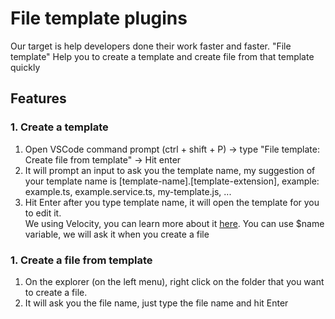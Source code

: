 # File template plugins
Our target is help developers done their work faster and faster.
"File template" Help you to create a template and create file from that template quickly

## Features
### 1. Create a template
1. Open VSCode command prompt (ctrl + shift + P) -> type "File template: Create file from template" -> Hit enter
2. It will prompt an input to ask you the template name, my suggestion of your template name is [template-name].[template-extension], example: example.ts, example.service.ts, my-template.js, ...
3. Hit Enter after you type template name, it will open the template for you to edit it. <br>
We using Velocity, you can learn more about it [here](https://velocity.apache.org/engine/1.7/user-guide.html).
You can use $name variable, we will ask it when you create a file

### 1. Create a file from template
1. On the explorer (on the left menu), right click on the folder that you want to create a file.
2. It will ask you the file name, just type the file name and hit Enter